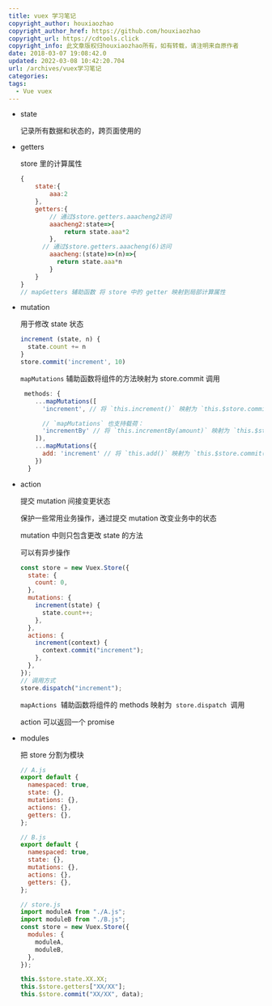 ```yaml
---
title: vuex 学习笔记
copyright_author: houxiaozhao
copyright_author_href: https://github.com/houxiaozhao
copyright_url: https://cdtools.click
copyright_info: 此文章版权归houxiaozhao所有，如有转载，请注明来自原作者
date: 2018-03-07 19:08:42.0
updated: 2022-03-08 10:42:20.704
url: /archives/vuex学习笔记
categories:
tags:
  - Vue vuex
---
```


- state

  记录所有数据和状态的，跨页面使用的

- getters

  store 里的计算属性

  ```javascript
  {
      state:{
          aaa:2
      },
      getters:{
          // 通过$store.getters.aaacheng2访问
          aaacheng2:state=>{
              return state.aaa*2
          },
  		// 通过$store.getters.aaacheng(6)访问
          aaacheng:(state)=>(n)=>{
  			return state.aaa*n
          }
      }
  }
  // mapGetters 辅助函数 将 store 中的 getter 映射到局部计算属性
  ```

- mutation

  用于修改 state 状态

  ```javascript
  increment (state, n) {
  	state.count += n
  }
  store.commit('increment', 10)
  ```

  `mapMutations` 辅助函数将组件的方法映射为 store.commit 调用

  ```javascript
   methods: {
      ...mapMutations([
        'increment', // 将 `this.increment()` 映射为 `this.$store.commit('increment')`

        // `mapMutations` 也支持载荷：
        'incrementBy' // 将 `this.incrementBy(amount)` 映射为 `this.$store.commit('incrementBy', amount)`
      ]),
      ...mapMutations({
        add: 'increment' // 将 `this.add()` 映射为 `this.$store.commit('increment')`
      })
    }
  ```

- action

  提交 mutation 间接变更状态

  保护一些常用业务操作，通过提交 mutation 改变业务中的状态

  mutation 中则只包含更改 state 的方法

  可以有异步操作

  ```javascript
  const store = new Vuex.Store({
    state: {
      count: 0,
    },
    mutations: {
      increment(state) {
        state.count++;
      },
    },
    actions: {
      increment(context) {
        context.commit("increment");
      },
    },
  });
  // 调用方式
  store.dispatch("increment");
  ```

  `mapActions`  辅助函数将组件的 methods 映射为  `store.dispatch`  调用

  action 可以返回一个 promise

- modules

  把 store 分割为模块

  ```javascript
  // A.js
  export default {
    namespaced: true,
    state: {},
    mutations: {},
    actions: {},
    getters: {},
  };
  ```

  ```javascript
  // B.js
  export default {
    namespaced: true,
    state: {},
    mutations: {},
    actions: {},
    getters: {},
  };
  ```

  ```javascript
  // store.js
  import moduleA from "./A.js";
  import moduleB from "./B.js";
  const store = new Vuex.Store({
    modules: {
      moduleA,
      moduleB,
    },
  });
  ```

  ```javascript
  this.$store.state.XX.XX;
  this.$store.getters["XX/XX"];
  this.$store.commit("XX/XX", data);
  ```
